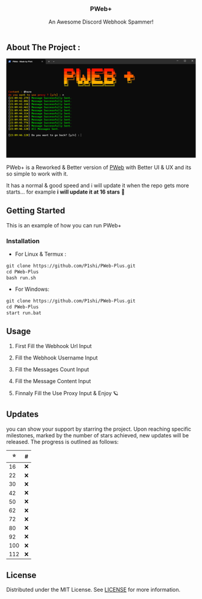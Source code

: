 <br/>
<p align="center">
  <h3 align="center">PWeb+</h3>

  <p align="center">
    An Awesome Discord Webhook Spammer!
    <br/>
    <br/>
  </p>
</p>

## About The Project :

![Screen Shot](src/img/img2.png
)


PWeb+ is a Reworked & Better version of [PWeb](https://github.com/P1shi/PWeb) with Better UI & UX and its so simple to work with it.

It has a normal & good speed and i will update it when the repo gets more starts... for example **i will update it at 16 stars** 🌟

## Getting Started

This is an example of how you can run PWeb+

### Installation

- For Linux & Termux :
```
git clone https://github.com/P1shi/PWeb-Plus.git
cd PWeb-Plus
bash run.sh
```

- For Windows:
```
git clone https://github.com/P1shi/PWeb-Plus.git
cd PWeb-Plus
start run.bat
``````

## Usage

1. First Fill the Webhook Url Input

2. Fill the Webhook Username Input

3. Fill the Messages Count Input

4. Fill the Message Content Input

5. Finnaly Fill the Use Proxy Input & Enjoy 🪐

## Updates

you can show your support by starring the project. Upon reaching specific milestones, marked by the number of stars achieved, new updates will be released. The progress is outlined as follows:

| ⭐ | # |
| --- | --- |
| 16 | ❌ |
| 22 | ❌ |
| 30 | ❌ |
| 42 | ❌ |
| 50 | ❌ |
| 62 | ❌ |
| 72 | ❌ |
| 80 | ❌ |
| 92 | ❌ |
| 100 | ❌ |
| 112 | ❌ |

## License

Distributed under the MIT License. See [LICENSE](https://github.com/P1shi/PWeb-Plus/blob/main/LICENSE.md) for more information.
